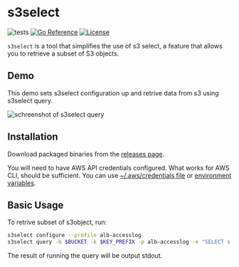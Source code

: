 # s3select

![tests](https://github.com/44smkn/s3select/actions/workflows/tests.yaml/badge.svg)
[![Go Reference](https://pkg.go.dev/badge/github.com/44smkn/s3select.svg)](https://pkg.go.dev/github.com/44smkn/s3select)
[![License](https://img.shields.io/badge/License-Apache%202.0-blue.svg)](https://opensource.org/licenses/Apache-2.0)

`s3select` is a tool that simplifies the use of s3 select, a feature that allows you to retrieve a subset of S3 objects.

## Demo

This demo sets s3select configuration up and retrive data from s3 using s3select query.

![schreenshot of s3select query](https://raw.githubusercontent.com/44smkn/s3select/main/.github/images/s3select_screenshot.gif)

## Installation

Download packaged binaries from the [releases page](https://github.com/44smkn/s3select/releases).

You will need to have AWS API credentials configured. What works for AWS CLI, should be sufficient. You can use [~/.aws/credentials file](https://docs.aws.amazon.com/cli/latest/userguide/cli-configure-files.html) or [environment variables](https://docs.aws.amazon.com/cli/latest/userguide/cli-configure-envvars.html#envvars-set).

## Basic Usage

To retrive subset of s3object, run:

```sh
s3select configure --profile alb-accesslog
s3select query -b $BUCKET -k $KEY_PREFIX -p alb-accesslog -e "SELECT s._9 as elb_status_code, s._13 as request FROM s3object s WHERE s._1 = 'https'"
```

The result of running the query will be output stdout.
